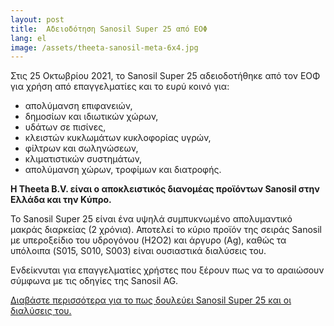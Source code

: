 ```yaml
---
layout: post
title:  Αδειοδότηση Sanosil Super 25 από ΕΟΦ
lang: el
image: /assets/theeta-sanosil-meta-6x4.jpg
---
```


Στις 25 Οκτωβρίου 2021, το Sanosil Super 25 αδειοδοτήθηκε από τον ΕΟΦ για χρήση από επαγγελματίες και το ευρύ κοινό για:
- απολύμανση επιφανειών,
- δημοσίων και ιδιωτικών χώρων, 
- υδάτων σε πισίνες, 
- κλειστών κυκλωμάτων κυκλοφορίας υγρών, 
- φίλτρων και σωληνώσεων, 
- κλιματιστικών συστημάτων, 
- απολύμανση χώρων, τροφίμων και διατροφής.

**Η Theeta B.V. είναι ο αποκλειστικός διανομέας προϊόντων Sanosil στην Ελλάδα και την Κύπρο.**

Το Sanosil Super 25 είναι ένα υψηλά συμπυκνωμένο απολυμαντικό μακράς διαρκείας (2 χρόνια). Αποτελεί το κύριο προϊόν της σειράς Sanosil με υπεροξείδιο του υδρογόνου (H2O2) και άργυρο (Ag), καθώς τα υπόλοιπα (S015, S010, S003) είναι ουσιαστικά διαλύσεις του.

Ενδείκνυται για επαγγελματίες χρήστες που ξέρουν πως να το αραιώσουν σύμφωνα με τις οδηγίες της Sanosil AG.

[Διαβάστε περισσότερα για το πως δουλεύει Sanosil Super 25 και οι διαλύσεις του.](/{{page.lang}}/sanosil)
